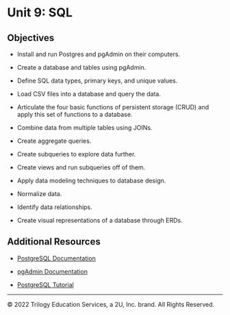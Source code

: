 # Unit 9: SQL

## Objectives

- Install and run Postgres and pgAdmin on their computers.

- Create a database and tables using pgAdmin.

- Define SQL data types, primary keys, and unique values.

- Load CSV files into a database and query the data.

- Articulate the four basic functions of persistent storage (CRUD) and apply this set of functions to a database.

- Combine data from multiple tables using JOINs.

- Create aggregate queries.

- Create subqueries to explore data further.

- Create views and run subqueries off of them.

- Apply data modeling techniques to database design.

- Normalize data.

- Identify data relationships.

- Create visual representations of a database through ERDs.

## Additional Resources

* [PostgreSQL Documentation](https://www.postgresql.org/docs/manuals/)

* [pgAdmin Documentation](https://www.pgadmin.org/docs/)

* [PostgreSQL Tutorial](https://www.tutorialspoint.com/postgresql/)

- - -

© 2022 Trilogy Education Services, a 2U, Inc. brand. All Rights Reserved.